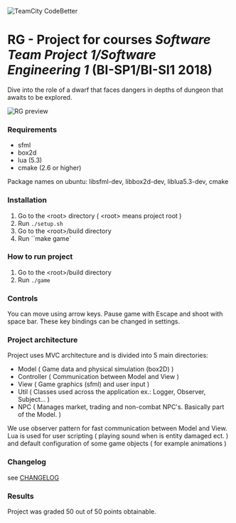 ![TeamCity CodeBetter](https://img.shields.io/teamcity/codebetter/bt428.svg)<br/>
# RG - Project for courses _Software Team Project 1/Software Engineering 1_ (BI-SP1/BI-SI1 2018)
Dive into the role of a dwarf that faces dangers in depths of dungeon that awaits to be explored.

![RG preview](https://www.dropbox.com/s/6cjo3gt4bpsvcc4/2018-06-04-121210_1920x1080_scrot.png?dl=1)

### Requirements
* sfml
* box2d
* lua (5.3)
* cmake (2.6 or higher)

Package names on ubuntu: libsfml-dev, libbox2d-dev, liblua5.3-dev, cmake

### Installation

1. Go to the &lt;root&gt; directory ( &lt;root&gt; means project root )
2. Run ``./setup.sh``
3. Go to the &lt;root&gt;/build directory
4. Run ``make game`

### How to run project
1. Go to the &lt;root&gt;/build directory
2. Run ``./game``

### Controls
You can move using arrow keys. Pause game with Escape and shoot with space bar. These key bindings can be changed in settings.

### Project architecture

Project uses MVC architecture and is divided into 5 main directories:
* Model         ( Game data and physical simulation (box2D) )
* Controller    ( Communication between Model and View )
* View          ( Game graphics (sfml) and user input )
* Util          ( Classes used across the application ex.: Logger, Observer, Subject... )
* NPC           ( Manages market, trading and non-combat NPC's. Basically part of the Model. )

We use observer pattern for fast communication between Model and View.<br/>
Lua is used for user scripting ( playing sound when is entity damaged ect. ) and default configuration of some game objects ( for example animations )

### Changelog

see [CHANGELOG](CHANGELOG.md)

### Results
Project was graded 50 out of 50 points obtainable.

